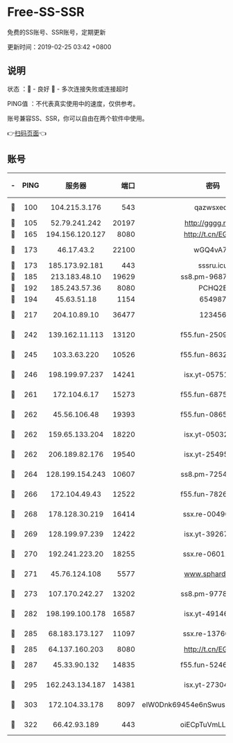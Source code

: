 # Free-SS-SSR

免费的SS账号、SSR账号，定期更新

更新时间：2019-02-25 03:42 +0800

## 说明

状态     ：🙂 - 良好 🙁 - 多次连接失败或连接超时

PING值   ：不代表真实使用中的速度，仅供参考。

账号兼容SS、SSR，你可以自由在两个软件中使用。

👉[扫码页面](https://liesauer.github.io/free-ss-ssr.github.io/)👈

## 账号

|-|PING|服务器|端口|密码|加密方式|区域|
|:----:|:----:|:-----:|-----:|:----:|:----:|:----:|
|🙂|100|104.215.3.176|543|qazwsxedc|aes-256-gcm|JP|
|🙂|105|52.79.241.242|20197|http://gggg.rocks|chacha20|KR|
|🙂|165|194.156.120.127|8080|http://t.cn/EGJIyrl|rc4-md5|RU|
|🙂|173|46.17.43.2|22100|wGQ4vA7D|aes-256-gcm|RU|
|🙂|173|185.173.92.181|443|sssru.icu|rc4-md5|RU|
|🙂|185|213.183.48.10|19629|ss8.pm-96872218|rc4-md5|RU|
|🙂|192|185.243.57.36|8080|PCHQ2E|rc4-md5|US|
|🙂|194|45.63.51.18|1154|654987|chacha20|US|
|🙂|217|204.10.89.10|36477|123456|aes-256-cfb|US|
|🙂|242|139.162.11.113|13120|f55.fun-25099082|aes-256-cfb|SG|
|🙂|245|103.3.63.220|10526|f55.fun-86327074|aes-256-cfb|SG|
|🙂|246|198.199.97.237|14241|isx.yt-05751748|aes-256-cfb|US|
|🙂|261|172.104.6.17|15273|f55.fun-68758647|aes-256-cfb|US|
|🙂|262|45.56.106.48|19393|f55.fun-08658422|aes-256-cfb|US|
|🙂|262|159.65.133.204|18220|isx.yt-05032112|aes-256-cfb|SG|
|🙂|262|206.189.82.176|19540|isx.yt-25495933|aes-256-cfb|SG|
|🙂|264|128.199.154.243|10607|ss8.pm-72548685|aes-256-cfb|SG|
|🙂|266|172.104.49.43|12522|f55.fun-78268288|aes-256-cfb|SG|
|🙂|268|178.128.30.219|16414|ssx.re-00490224|aes-256-cfb|SG|
|🙂|269|128.199.97.239|12422|isx.yt-39267697|aes-256-cfb|SG|
|🙂|270|192.241.223.20|18255|ssx.re-06011697|aes-256-cfb|US|
|🙂|271|45.76.124.108|5577|www.sphard.com|aes-256-cfb|AU|
|🙂|273|107.170.242.27|13202|ss8.pm-97786793|aes-256-cfb|US|
|🙂|282|198.199.100.178|16587|isx.yt-49146501|aes-256-cfb|US|
|🙂|285|68.183.173.127|11097|ssx.re-13760087|aes-256-cfb|US|
|🙂|285|64.137.160.203|8080|http://t.cn/EGJIyrl|rc4-md5|CA|
|🙂|287|45.33.90.132|14835|f55.fun-52469503|aes-256-cfb|US|
|🙂|295|162.243.134.187|14381|isx.yt-27304607|aes-256-cfb|US|
|🙂|303|172.104.33.178|8097|eIW0Dnk69454e6nSwuspv9DmS201tQ0D|aes-256-cfb|SG|
|🙂|322|66.42.93.189|443|oiECpTuVmLLxk4Ts|aes-256-cfb|US|

